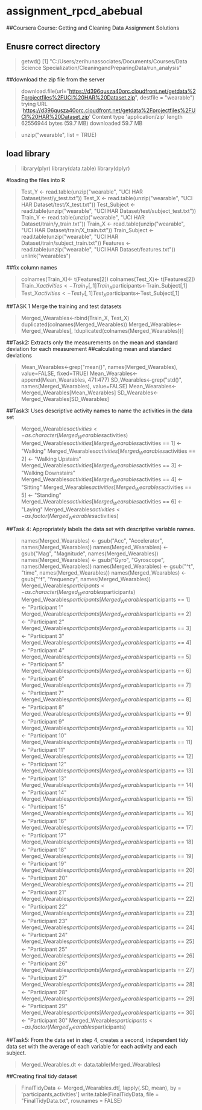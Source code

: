 # assignment_rpcd_abebual
##Coursera Course: Getting and Cleaning Data Assignment Solutions 
## Enusre correct directory
> getwd()
[1] "C:/Users/zerihunassociates/Documents/Courses/Data Science Specialization/CleaningandPreparingData/run_analysis"

##download the zip file from the server 
> download.file(url="https://d396qusza40orc.cloudfront.net/getdata%2Fprojectfiles%2FUCI%20HAR%20Dataset.zip", destfile = "wearable")
trying URL 'https://d396qusza40orc.cloudfront.net/getdata%2Fprojectfiles%2FUCI%20HAR%20Dataset.zip'
Content type 'application/zip' length 62556944 bytes (59.7 MB)
downloaded 59.7 MB

> unzip("wearable", list = TRUE)

## load library 
> library(plyr)
> library(data.table)
> library(dplyr)


#loading the files into R
> Test_Y <- read.table(unzip("wearable", "UCI HAR Dataset/test/y_test.txt"))
> Test_X <- read.table(unzip("wearable", "UCI HAR Dataset/test/X_test.txt"))
> Test_Subject <- read.table(unzip("wearable", "UCI HAR Dataset/test/subject_test.txt"))
> Train_Y <- read.table(unzip("wearable", "UCI HAR Dataset/train/y_train.txt"))
> Train_X <- read.table(unzip("wearable", "UCI HAR Dataset/train/X_train.txt"))
> Train_Subject <- read.table(unzip("wearable", "UCI HAR Dataset/train/subject_train.txt"))
> Features <- read.table(unzip("wearable", "UCI HAR Dataset/features.txt"))
> unlink("wearables")

##fix column names
> colnames(Train_X)<- t(Features[2])
> colnames(Test_X)<- t(Features[2])
> Train_X$activities<-Train_Y[, 1]
> Train_X$participants<-Train_Subject[,1]
> Test_X$activities<-Test_Y[,1]
> Test_X$participants<-Test_Subject[,1]

##TASK 1 Merge the training and test datasets 
> Merged_Wearables<-rbind(Train_X, Test_X)
> duplicated(colnames(Merged_Wearables))
> Merged_Wearables<-Merged_Wearables[, !duplicated(colnames(Merged_Wearables))]

##Task2: Extracts only the measurements on the mean and standard deviation for each measurement
  ##calculating mean and standard deviations 
> Mean_Wearables<-grep("mean()", names(Merged_Wearables), value=FALSE, fixed=TRUE)
> Mean_Wearables<- append(Mean_Wearables, 471:477)
> SD_Wearables<-grep("std()", names(Merged_Wearables), value=FALSE)
> Mean_Wearables<-Merged_Wearables[Mean_Wearables]
> SD_Wearables<-Merged_Wearables[SD_Wearables]

##Task3: Uses descriptive activity names to name the activities in the data set
> Merged_Wearables$activities <- as.character(Merged_Wearables$activities)
> Merged_Wearables$activities[Merged_Wearables$activities == 1] <- "Walking"
> Merged_Wearables$activities[Merged_Wearables$activities == 2] <- "Walking Upstairs"
> Merged_Wearables$activities[Merged_Wearables$activities == 3] <- "Walking Downstairs"
> Merged_Wearables$activities[Merged_Wearables$activities == 4] <- "Sitting"
> Merged_Wearables$activities[Merged_Wearables$activities == 5] <- "Standing"
> Merged_Wearables$activities[Merged_Wearables$activities == 6] <- "Laying"
> Merged_Wearables$activities <- as.factor(Merged_Wearables$activities)

##Task 4: Appropriately labels the data set with descriptive variable names.
> names(Merged_Wearables) <- gsub("Acc", "Accelerator", names(Merged_Wearables))
> names(Merged_Wearables) <- gsub("Mag", "Magnitude", names(Merged_Wearables))
> names(Merged_Wearables) <- gsub("Gyro", "Gyroscope", names(Merged_Wearables))
> names(Merged_Wearables) <- gsub("^t", "time", names(Merged_Wearables))
> names(Merged_Wearables) <- gsub("^f", "frequency", names(Merged_Wearables))
> Merged_Wearables$participants <- as.character(Merged_Wearables$participants)
> Merged_Wearables$participants[Merged_Wearables$participants == 1] <- "Participant 1"
> Merged_Wearables$participants[Merged_Wearables$participants == 2] <- "Participant 2"
> Merged_Wearables$participants[Merged_Wearables$participants == 3] <- "Participant 3"
> Merged_Wearables$participants[Merged_Wearables$participants == 4] <- "Participant 4"
> Merged_Wearables$participants[Merged_Wearables$participants == 5] <- "Participant 5"
> Merged_Wearables$participants[Merged_Wearables$participants == 6] <- "Participant 6"
> Merged_Wearables$participants[Merged_Wearables$participants == 7] <- "Participant 7"
> Merged_Wearables$participants[Merged_Wearables$participants == 8] <- "Participant 8"
> Merged_Wearables$participants[Merged_Wearables$participants == 9] <- "Participant 9"
> Merged_Wearables$participants[Merged_Wearables$participants == 10] <- "Participant 10"
> Merged_Wearables$participants[Merged_Wearables$participants == 11] <- "Participant 11"
> Merged_Wearables$participants[Merged_Wearables$participants == 12] <- "Participant 12"
> Merged_Wearables$participants[Merged_Wearables$participants == 13] <- "Participant 13"
> Merged_Wearables$participants[Merged_Wearables$participants == 14] <- "Participant 14"
> Merged_Wearables$participants[Merged_Wearables$participants == 15] <- "Participant 15"
> Merged_Wearables$participants[Merged_Wearables$participants == 16] <- "Participant 16"
> Merged_Wearables$participants[Merged_Wearables$participants == 17] <- "Participant 17"
> Merged_Wearables$participants[Merged_Wearables$participants == 18] <- "Participant 18"
> Merged_Wearables$participants[Merged_Wearables$participants == 19] <- "Participant 19"
> Merged_Wearables$participants[Merged_Wearables$participants == 20] <- "Participant 20"
> Merged_Wearables$participants[Merged_Wearables$participants == 21] <- "Participant 21"
> Merged_Wearables$participants[Merged_Wearables$participants == 22] <- "Participant 22"
> Merged_Wearables$participants[Merged_Wearables$participants == 23] <- "Participant 23"
> Merged_Wearables$participants[Merged_Wearables$participants == 24] <- "Participant 24"
> Merged_Wearables$participants[Merged_Wearables$participants == 25] <- "Participant 25"
> Merged_Wearables$participants[Merged_Wearables$participants == 26] <- "Participant 26"
> Merged_Wearables$participants[Merged_Wearables$participants == 27] <- "Participant 27"
> Merged_Wearables$participants[Merged_Wearables$participants == 28] <- "Participant 28"
> Merged_Wearables$participants[Merged_Wearables$participants == 29] <- "Participant 29"
> Merged_Wearables$participants[Merged_Wearables$participants == 30] <- "Participant 30"
> Merged_Wearables$participants <- as.factor(Merged_Wearables$participants)


##Task5: From the data set in step 4, creates a second, independent tidy data set with the average of each variable for each activity and each subject.
> Merged_Wearables.dt <- data.table(Merged_Wearables)

##Creating final tidy dataset 
> FinalTidyData <- Merged_Wearables.dt[, lapply(.SD, mean), by = 'participants,activities']
> write.table(FinalTidyData, file = "FinalTidyData.txt", row.names = FALSE)
